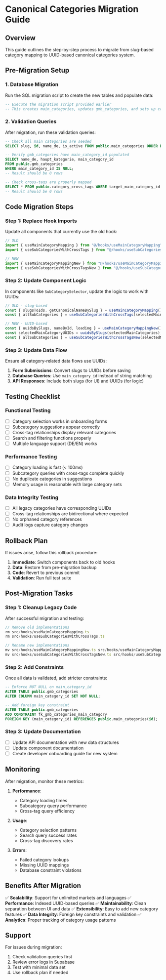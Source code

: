# Canonical Categories Migration Guide

## Overview
This guide outlines the step-by-step process to migrate from slug-based category mapping to UUID-based canonical categories system.

## Pre-Migration Setup

### 1. Database Migration
Run the SQL migration script to create the new tables and populate data:

```sql
-- Execute the migration script provided earlier
-- This creates main_categories, updates gmb_categories, and sets up cross-tags
```

### 2. Validation Queries

After migration, run these validation queries:

```sql
-- Check all main categories are seeded
SELECT slug, id, name_de, is_active FROM public.main_categories ORDER BY sort_order;

-- Verify gmb_categories have main_category_id populated
SELECT name_de, haupt_kategorie, main_category_id 
FROM public.gmb_categories 
WHERE main_category_id IS NULL;
-- Result should be 0 rows

-- Check cross-tags are properly mapped
SELECT * FROM public.category_cross_tags WHERE target_main_category_id IS NULL;
-- Result should be 0 rows
```

## Code Migration Steps

### Step 1: Replace Hook Imports

Update all components that currently use the old hook:

```typescript
// OLD
import { useMainCategoryMapping } from "@/hooks/useMainCategoryMapping";
import { useSubCategoriesWithCrossTags } from "@/hooks/useSubCategoriesWithCrossTags";

// NEW
import { useMainCategoryMappingNew } from "@/hooks/useMainCategoryMappingNew";
import { useSubCategoriesWithCrossTagsNew } from "@/hooks/useSubCategoriesWithCrossTagsNew";
```

### Step 2: Update Component Logic

In components like `SubCategorySelector`, update the logic to work with UUIDs:

```typescript
// OLD - slug-based
const { slugsToIds, getCanonicalNameBySlug } = useMainCategoryMapping();
const { allSubCategories } = useSubCategoriesWithCrossTags(selectedMainCategories, language);

// NEW - UUID-based
const { uuidsBySlugs, nameById, loading } = useMainCategoryMappingNew();
const selectedMainCategoryUUIDs = uuidsBySlugs(selectedMainCategories);
const { allSubCategories } = useSubCategoriesWithCrossTagsNew(selectedMainCategoryUUIDs, language);
```

### Step 3: Update Data Flow

Ensure all category-related data flows use UUIDs:

1. **Form Submissions**: Convert slugs to UUIDs before saving
2. **Database Queries**: Use `main_category_id` instead of string matching
3. **API Responses**: Include both slugs (for UI) and UUIDs (for logic)

## Testing Checklist

### Functional Testing
- [ ] Category selection works in onboarding forms
- [ ] Subcategory suggestions appear correctly
- [ ] Cross-tag relationships display relevant categories
- [ ] Search and filtering functions properly
- [ ] Multiple language support (DE/EN) works

### Performance Testing
- [ ] Category loading is fast (< 100ms)
- [ ] Subcategory queries with cross-tags complete quickly
- [ ] No duplicate categories in suggestions
- [ ] Memory usage is reasonable with large category sets

### Data Integrity Testing
- [ ] All legacy categories have corresponding UUIDs
- [ ] Cross-tag relationships are bidirectional where expected
- [ ] No orphaned category references
- [ ] Audit logs capture category changes

## Rollback Plan

If issues arise, follow this rollback procedure:

1. **Immediate**: Switch components back to old hooks
2. **Data**: Restore from pre-migration backup
3. **Code**: Revert to previous commit
4. **Validation**: Run full test suite

## Post-Migration Tasks

### Step 1: Cleanup Legacy Code
After successful migration and testing:

```typescript
// Remove old implementations
rm src/hooks/useMainCategoryMapping.ts
rm src/hooks/useSubCategoriesWithCrossTags.ts

// Rename new implementations
mv src/hooks/useMainCategoryMappingNew.ts src/hooks/useMainCategoryMapping.ts
mv src/hooks/useSubCategoriesWithCrossTagsNew.ts src/hooks/useSubCategoriesWithCrossTags.ts
```

### Step 2: Add Constraints
Once all data is validated, add stricter constraints:

```sql
-- Enforce NOT NULL on main_category_id
ALTER TABLE public.gmb_categories
ALTER COLUMN main_category_id SET NOT NULL;

-- Add foreign key constraint
ALTER TABLE public.gmb_categories
ADD CONSTRAINT fk_gmb_categories_main_category
FOREIGN KEY (main_category_id) REFERENCES public.main_categories(id);
```

### Step 3: Update Documentation
- [ ] Update API documentation with new data structures
- [ ] Update component documentation
- [ ] Create developer onboarding guide for new system

## Monitoring

After migration, monitor these metrics:

1. **Performance**:
   - Category loading times
   - Subcategory query performance
   - Cross-tag query efficiency

2. **Usage**:
   - Category selection patterns
   - Search query success rates
   - Cross-tag discovery rates

3. **Errors**:
   - Failed category lookups
   - Missing UUID mappings
   - Database constraint violations

## Benefits After Migration

✅ **Scalability**: Support for unlimited markets and languages
✅ **Performance**: Indexed UUID-based queries
✅ **Maintainability**: Clean separation between UI and data
✅ **Extensibility**: Easy to add new category features
✅ **Data Integrity**: Foreign key constraints and validation
✅ **Analytics**: Proper tracking of category usage patterns

## Support

For issues during migration:
1. Check validation queries first
2. Review error logs in Supabase
3. Test with minimal data set
4. Use rollback plan if needed